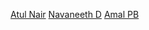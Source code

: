 [Atul Nair](https://github.com/atulnair)
[Navaneeth D](https://github.com/navaneethsdk)
[Amal PB](https://github.com/meamalpb)
